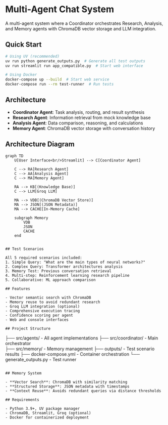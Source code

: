 # Multi-Agent Chat System

A multi-agent system where a Coordinator orchestrates Research, Analysis, and Memory agents with ChromaDB vector storage and LLM integration.

## Quick Start

```bash
# Using UV (recommended)
uv run python generate_outputs.py  # Generate all test outputs
uv run streamlit run app_compatible.py  # Start web interface

# Using Docker
docker-compose up --build  # Start web service
docker-compose run --rm test-runner  # Run tests
```

## Architecture

- **Coordinator Agent**: Task analysis, routing, and result synthesis
- **Research Agent**: Information retrieval from mock knowledge base
- **Analysis Agent**: Data comparison, reasoning, and calculations
- **Memory Agent**: ChromaDB vector storage with conversation history

## Architecture Diagram

```mermaid
graph TD
    U[User Interface<br/>Streamlit] --> C[Coordinator Agent]

    C --> RA[Research Agent]
    C --> AA[Analysis Agent]
    C --> MA[Memory Agent]

    RA --> KB[(Knowledge Base)]
    C --> LLM[Groq LLM]

    MA --> VDB[(ChromaDB Vector Store)]
    MA --> JSON[(JSON Metadata)]
    MA --> CACHE[In-Memory Cache]

    subgraph Memory
        VDB
        JSON
        CACHE
    end


## Test Scenarios

All 5 required scenarios included:
1. Simple Query: "What are the main types of neural networks?"
2. Complex Query: Transformer architectures analysis
3. Memory Test: Previous conversation retrieval
4. Multi-step: Reinforcement learning research pipeline
5. Collaborative: ML approach comparison

## Features

- Vector semantic search with ChromaDB
- Memory reuse to avoid redundant research
- Groq LLM integration (optional)
- Comprehensive execution tracing
- Confidence scoring per agent
- Web and console interfaces

## Project Structure

```

├── src/agents/ - All agent implementations
├── src/coordinator/ - Main orchestrator  
├── src/memory/ - Memory management
├── outputs/ - Test scenario results
├── docker-compose.yml - Container orchestration
└── generate_outputs.py - Test runner

```

## Memory System

- **Vector Search**: ChromaDB with similarity matching
- **Structured Storage**: JSON metadata with timestamps
- **Context Reuse**: Avoids redundant queries via distance thresholds

## Requirements

- Python 3.9+, UV package manager
- ChromaDB, Streamlit, Groq (optional)
- Docker for containerized deployment
```
